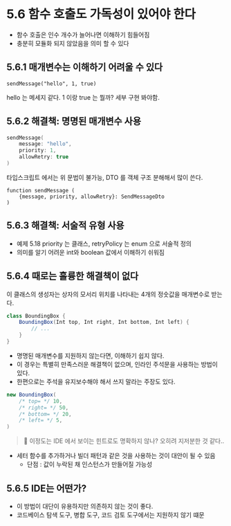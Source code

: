 # 5.6 함수 호출도 가독성이 있어야 한다

* 함수 호출은 인수 개수가 늘어나면 이해하기 힘들어짐
* 충분히 모듈화 되지 않았음을 의미 할 수 있다

## 5.6.1 매개변수는 이해하기 어려울 수 있다

```
sendMessage("hello", 1, true)
```

hello 는 메세지 같다. 1 이랑 true 는 뭘까? 세부 구현 봐야함.

## 5.6.2 해결책: 명명된 매개변수 사용

```kotlin
sendMessage(
    message: "hello",
    priority: 1,
    allowRetry: true
)
```

타입스크립트 에서는 위 문법이 불가능, DTO 를 객체 구조 분해해서 많이 쓴다.

```
function sendMessage (
    {message, priority, allowRetry}: SendMessageDto
)
```

## 5.6.3 해결책: 서술적 유형 사용

* 예제 5.18 priority 는 클래스, retryPolicy 는 enum 으로 서술적 정의
* 의미를 알기 어려운 int와 boolean 값에서 이해하기 쉬워짐

## 5.6.4 때로는 훌륭한 해결책이 없다

이 클래스의 생성자는 상자의 모서리 위치를 나타내는 4개의 정숫값을 매개변수로 받는다.

```java
class BoundingBox {
    BoundingBox(Int top, Int right, Int bottom, Int left) {
        // ...
    }
}
```

* 명명된 매개변수를 지원하지 않는다면, 이해하기 쉽지 않다.
* 이 경우는 특별히 만족스러운 해결책이 없으며, 인라인 주석문을 사용하는 방법이 있다.
* 한편으로는 주석을 유지보수해야 해서 쓰지 말라는 주장도 있다.

```java
new BoundingBox(
    /* top= */ 10,
    /* right= */ 50,
    /* bottom= */ 20,
    /* left= */ 5,
)
```

> 💬 이정도는 IDE 에서 보이는 힌트로도 명확하지 않나? 오히려 지저분한 것 같다..

* 세터 함수를 추가하거나 빌더 패턴과 같은 것을 사용하는 것이 대안이 될 수 있음
  * 단점 : 값이 누락된 채 인스턴스가 만들어질 가능성

## 5.6.5 IDE는 어떤가?

* 이 방법이 대단이 유용하지만 의존하지 않는 것이 좋다.
* 코드베이스 탐색 도구, 병합 도구, 코드 검토 도구에서는 지원하지 않기 떄문


